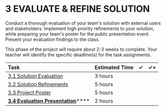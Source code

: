 # 3 EVALUATE & REFINE SOLUTION

Conduct a thorough evaluation of your team's solution with external users and stakeholders. Implement high priority refinements to your solution, while preparing your team's poster for the public presentation event. Present your evaluation findings to the class.

This phase of the project will require about 2-3 weeks to complete. Your teacher will identify the specific deadline\(s\) for the task assignments.

| Task | Estimated Time | ✓ | ✓+ |
| :--- | :--- | :--- | :--- |
| [3.1 Solution Evaluation](3.1-solution-evaluation.md) | 3 hours |  |  |
| [3.2 Solution Refinements](3.2-solution-refinements.md) | 5 hours |  |  |
| [3.3 Project Poster](3.3-project-poster.md) | 5 hours |  |  |
| [**3.4 Evaluation Presentation**](3.4-evaluation-presentation.md)\*\*\*\* | 2 hours |  |  |



